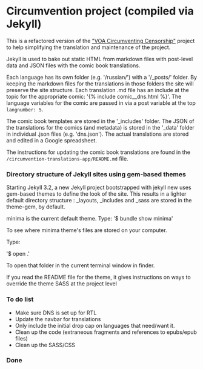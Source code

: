 # Circumvention project (compiled via Jekyll) #

This is a refactored version of the ["VOA Circumventing Censorship"](http://projects.voanews.com/circumvention) project to help simplifying the translation and maintenance of the project. 

Jekyll is used to bake out static HTML from markdown files with post-level data and JSON files with the comic book translations. 

Each language has its own folder (e.g. '/russian/') with a '/_posts/' folder. By keeping the markdown files for the translations in those folders the site will preserve the site structure. Each translation .md file has an include at the topic for the appropriate comic: '{% include comic__dns.html %}'. The language variables for the comic are passed in via a post variable at the top `langnumber: 5`.

The comic book templates are stored in the '_includes' folder. The JSON of the translations for the comics (and metadata) is stored in the '_data' folder in individual .json files (e.g. 'dns.json'). The actual translations are stored and edited in a Google spreadsheet.

The instructions for updating the comic book translations are found in the `/circumvention-translations-app/README.md` file.


### Directory structure of Jekyll sites using gem-based themes ###
Starting Jekyll 3.2, a new Jekyll project bootstrapped with jekyll new uses gem-based themes to define the look of the site. This results in a lighter default directory structure : _layouts, _includes and _sass are stored in the theme-gem, by default.

minima is the current default theme. 
Type: 
'$ bundle show minima'

To see  where minima theme's files are stored on your computer.

Type:

'$ open .'

To open that folder in the current terminal window in finder.

If you read the README file for the theme, it gives instructions on ways to override the theme SASS at the project level


### To do list ###

* Make sure DNS is set up for RTL
* Update the navbar for translations
* Only include the initial drop cap on languages that need/want it.
* Clean up the code (extraneous fragments and references to epubs/epub files)
* Clean up the SASS/CSS



### Done ###



